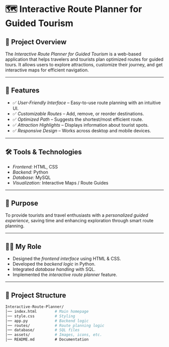 # 🗺 Interactive Route Planner for Guided Tourism  

## 📌 Project Overview  
The *Interactive Route Planner for Guided Tourism* is a web-based application that helps travelers and tourists plan optimized routes for guided tours. It allows users to explore attractions, customize their journey, and get interactive maps for efficient navigation.  

---

## 🚀 Features  
- ✅ *User-Friendly Interface* – Easy-to-use route planning with an intuitive UI.  
- ✅ *Customizable Routes* – Add, remove, or reorder destinations.  
- ✅ *Optimized Path* – Suggests the shortest/most efficient route.  
- ✅ *Attraction Highlights* – Displays information about tourist spots.  
- ✅ *Responsive Design* – Works across desktop and mobile devices.  

---

## 🛠 Tools & Technologies  
- *Frontend:* HTML, CSS  
- *Backend:* Python  
- *Database:* MySQL  
- *Visualization:* Interactive Maps / Route Guides  

---

## 🎯 Purpose  
To provide tourists and travel enthusiasts with a *personalized guided experience*, saving time and enhancing exploration through smart route planning.  

---

## 👩‍💻 My Role  
- Designed the *frontend interface* using HTML & CSS.  
- Developed the *backend logic* in Python.  
- Integrated *database handling* with SQL.  
- Implemented the *interactive route planner* feature.  

---
## 📂 Project Structure  
```bash
Interactive-Route-Planner/
│── index.html        # Main homepage
│── style.css         # Styling
│── app.py            # Backend logic
│── routes/           # Route planning logic
│── database/         # SQL files
│── assets/           # Images, icons, etc.
│── README.md         # Documentation

